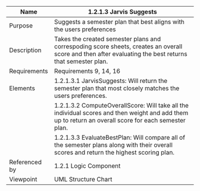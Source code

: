 
| Name | 1.2.1.3 Jarvis Suggests |
| ----------- | ----------- |
| Purpose | Suggests a semester plan that best aligns with the users preferences |
| Description | Takes the created semester plans and correspoding score sheets, creates an overall score and then after evaluating the best returns that semester plan.  |
| Requirements | Requirements 9, 14, 16 |
| Elements | 1.2.1.3.1 JarvisSuggests: Will return the semester plan that most closely matches the users preferences. |
|  | 1.2.1.3.2 ComputeOverallScore: Will take all the individual scores and then weight and add them up to return an overall score for each semester plan. |
|  | 1.2.1.3.3 EvaluateBestPlan: Will compare all of the semester plans along with their overall scores and return the highest scoring plan. |
| Referenced by | 1.2.1 Logic Component  |
| Viewpoint | UML Structure Chart
